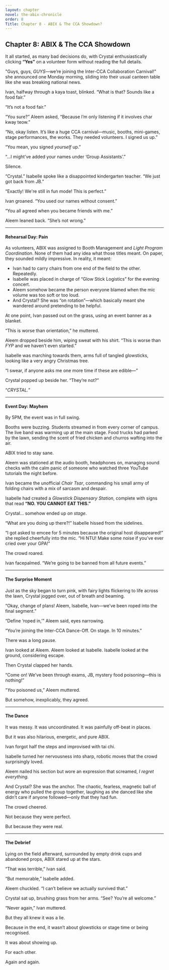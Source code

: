 ```yaml
---
layout: chapter
novel: the-abix-chronicle
order: 8
Title: Chapter 8 - ABIX & The CCA Showdown?
---
```


## **Chapter 8: ABIX & The CCA Showdown**

It all started, as many bad decisions do, with Crystal enthusiastically clicking **“Yes”** on a volunteer form without reading the full details.

"Guys, guys, *GUYS*—we’re joining the Inter-CCA Collaboration Carnival!" she announced one Monday morning, sliding into their usual canteen table like she was breaking national news.

Ivan, halfway through a kaya toast, blinked. “What is that? Sounds like a food fair.”

“It’s not a food fair.”

“You sure?” Aleem asked, “Because I’m only listening if it involves char kway teow.”

“No, okay listen. It’s like a huge CCA carnival—music, booths, mini-games, stage performances, the works. They needed volunteers. I signed us up.”

“You mean, you signed *yourself* up.”

“…I might’ve added your names under ‘Group Assistants’.”

Silence.

“Crystal.” Isabelle spoke like a disappointed kindergarten teacher. “We just got back from JB.”

“Exactly! We're still in fun mode! This is perfect.”

Ivan groaned. “You used our names without consent.”

“You all agreed when you became friends with me.”

Aleem leaned back. “She’s not wrong.”

---

#### **Rehearsal Day: Pain**

As volunteers, ABIX was assigned to Booth Management and *Light Program Coordination*. None of them had any idea what those titles meant. On paper, they sounded mildly impressive. In reality, it meant:

- Ivan had to carry chairs from one end of the field to the other. Repeatedly.  
- Isabelle was placed in charge of “Glow Stick Logistics” for the evening concert.  
- Aleem somehow became the person everyone blamed when the mic volume was too soft or too loud.  
- And Crystal? She was “on rotation”—which basically meant she wandered around pretending to be helpful.

At one point, Ivan passed out on the grass, using an event banner as a blanket.

“This is worse than orientation,” he muttered.

Aleem dropped beside him, wiping sweat with his shirt. “This is worse than *FYP* and we haven’t even started.”

Isabelle was marching towards them, arms full of tangled glowsticks, looking like a very angry Christmas tree.

“I swear, if anyone asks me one more time if these are edible—”

Crystal popped up beside her. “They’re not?”

“*CRYSTAL.*”

---

#### **Event Day: Mayhem**

By 5PM, the event was in full swing.

Booths were buzzing. Students streamed in from every corner of campus. The live band was warming up at the main stage. Food trucks had parked by the lawn, sending the scent of fried chicken and churros wafting into the air.

ABIX tried to stay sane.

Aleem was stationed at the audio booth, headphones on, managing sound checks with the calm panic of someone who watched three YouTube tutorials the night before.

Ivan became the unofficial *Chair Tsar*, commanding his small army of folding chairs with a mix of sarcasm and despair.

Isabelle had created a *Glowstick Dispensary Station*, complete with signs that read **“NO. YOU CANNOT EAT THIS.”**

Crystal… somehow ended up *on stage*.

“What are you doing up there?!” Isabelle hissed from the sidelines.

“I got asked to emcee for 5 minutes because the original host disappeared!” she replied cheerfully into the mic. “Hi NTU! Make some noise if you’ve ever cried over your GPA!”

The crowd roared.

Ivan facepalmed. “We’re going to be banned from all future events.”

---

#### **The Surprise Moment**

Just as the sky began to turn pink, with fairy lights flickering to life across the lawn, Crystal jogged over, out of breath and beaming.

“Okay, change of plans! Aleem, Isabelle, Ivan—we’ve been roped into the final segment.”

“Define ‘roped in,’” Aleem said, eyes narrowing.

“You’re joining the Inter-CCA Dance-Off. On stage. In 10 minutes.”

There was a long pause.

Ivan looked at Aleem. Aleem looked at Isabelle. Isabelle looked at the ground, considering escape.

Then Crystal clapped her hands.

“Come on! We’ve been through exams, JB, mystery food poisoning—this is nothing!”

“*You* poisoned us,” Aleem muttered.

But somehow, inexplicably, they agreed.

---

#### **The Dance**

It was messy. It was uncoordinated. It was painfully off-beat in places.

But it was also hilarious, energetic, and pure ABIX.

Ivan forgot half the steps and improvised with tai chi.

Isabelle turned her nervousness into sharp, robotic moves that the crowd surprisingly loved.

Aleem nailed his section but wore an expression that screamed, *I regret everything.*

And Crystal? She was the anchor. The chaotic, fearless, magnetic ball of energy who pulled the group together, laughing as she danced like she didn’t care if anyone followed—only that they had fun.

The crowd cheered.

Not because they were perfect.

But because they were real.

---

#### **The Debrief**

Lying on the field afterward, surrounded by empty drink cups and abandoned props, ABIX stared up at the stars.

“That was terrible,” Ivan said.

“But memorable,” Isabelle added.

Aleem chuckled. “I can’t believe we actually survived that.”

Crystal sat up, brushing grass from her arms. “See? You’re all welcome.”

“Never again,” Ivan muttered.

But they all knew it was a lie.

Because in the end, it wasn’t about glowsticks or stage time or being recognised.

It was about showing up.

For each other.

Again and again.
